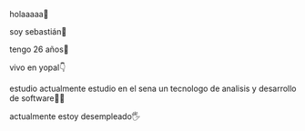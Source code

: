 holaaaaa🤚

soy sebastián👦

tengo 26 años🤘

vivo en yopal👇

estudio actualmente estudio en el sena un tecnologo de analisis y desarrollo de software👨‍🎓

actualmente estoy desempleado🖐



